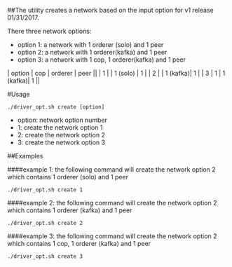 ##The utility creates a network based on the input option for v1 release 01/31/2017.

There three network options:

- option 1: a network with 1 orderer (solo) and 1 peer
- option 2: a network with 1 orderer(kafka) and 1 peer
- option 3: a network with 1 cop, 1 orderer(kafka) and 1 peer

|  option | cop  | orderer   | peer ||
|   1     |      |  1 (solo) | 1    |
|   2     |      |  1 (kafka)| 1    |
|   3     |  1   |  1 (kafka)| 1    ||


#Usage

    ./driver_opt.sh create [option]

- option: network option number
 - 1: create the network option 1
 - 2: create the network option 2
 - 3: create the network option 3


##Examples

####example 1: the following command will create the network option 2 which contains 1 orderer (solo) and 1 peer

    ./driver_opt.sh create 1

####example 2: the following command will create the network option 2 which contains 1 orderer (kafka) and 1 peer

    ./driver_opt.sh create 2


####example 3: the following command will create the network option 2 which contains 1 cop, 1 orderer (kafka) and 1 peer

    ./driver_opt.sh create 3
